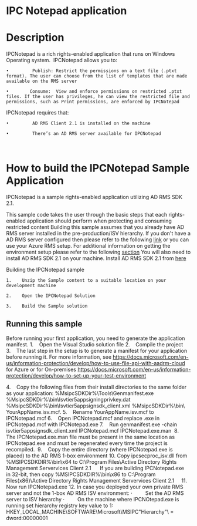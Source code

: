 IPC Notepad application
=======================

# Description

IPCNotepad is a rich rights-enabled application that runs on Windows Operating system.  IPCNotepad allows you to: 

	•         Publish: Restrict the permissions on a text file (.ptxt format). The user can choose from the list of templates that are made available on the RMS server

	•        Consume:  View and enforce permissions on restricted .ptxt files. If the user has privileges, he can view the restricted file and permissions, such as Print permissions, are enforced by IPCNotepad

IPCNotepad requires that:

	•         AD RMS Client 2.1 is installed on the machine

	•         There’s an AD RMS server available for IPCNotepad
        

# How to build the IPCNotepad Sample Application
IPCNotepad is a sample rights-enabled application utilizing AD RMS SDK 2.1.

This sample code takes the user through the basic steps that each rights-enabled application should perform when protecting and consuming restricted content
Building this sample assumes that you already have AD RMS server installed in the pre-production/ISV hierarchy.
If you don't have a AD RMS server configured then please refer to the following [link](https://docs.microsoft.com/en-us/information-protection/develop/how-to-install-and-configure-an-rms-server) or you can use your Azure RMS setup.
For additional information on getting the environment setup please refer to the following [section](https://docs.microsoft.com/en-us/information-protection/develop/getting-started-with-ad-rms-2-0)
You will also need to install AD RMS SDK 2.1 on your machine. Install AD RMS SDK 2.1 from [here ](http://https://www.microsoft.com/en-us/download/details.aspx?id=38397)

Building the IPCNotepad sample

	1.    Unzip the Sample content to a suitable location on your development machine

	2.    Open the IPCNotepad Solution

	3.    Build the Sample solution

## Running this sample
Before running your first application, you need to generate the application manifest.
1.    Open the Visual Studio solution file
2.    Compile the project
3.    The last step in the setup is to generate a manifest for your application before running it. For more information, see https://docs.microsoft.com/en-us/information-protection/develop/how-to-use-file-api-with-aadrm-cloud for Azure or for On-premises https://docs.microsoft.com/en-us/information-protection/develop/how-to-set-up-your-test-environment

4.    Copy the following files from their install directories to the same folder as your application:
	%MsipcSDKDir%\Tools\Genmanifest.exe 
	%MsipcSDKDir%\bin\Isvtier5appsigningprivkey.dat
	%MsipcSDKDir%\bin\Isvtier5appsignsdk_client.xml
	%MsipcSDKDir%\bin\ YourAppName.isv.mcf. 
5.    Rename YourAppName.isv.mcf to IPCNotepad.mcf
6.    Open IPCNotepad.mcf and replace <yourappname>.exe in IPCNotepad.mcf with IPCNotepad.exe
7.    Run genmanifest.exe -chain isvtier5appsignsdk_client.xml IPCNotepad.mcf IPCNotepad.exe.man 
8.    The IPCNotepad.exe.man file must be present in the same location as IPCNotepad.exe and must be regenerated every time the project is recompiled. 
9.    Copy the entire directory (where IPCNotepad.exe is placed) to the AD RMS 1-box environment
10. Copy ipcsecproc_isv.dll from %MSIPCSDKDIR%\bin\x64 to C:\Program Files\Active Directory Rights Management Servervices Client 2.1
     If you are building IPCNotepad.exe in 32-bit, then copy %MSIPCSDKDIR%\bin\x86 to C:\Program Files(x86)\Active Directory Rights Management Servervices Client 2.1  
  
11. Now run IPCNotepad.exe
12. In case you deployed your own private RMS server and not the 1-box AD RMS ISV environment:
		·         Set the AD RMS server to ISV hierarchy
		·         On the machine where IPCNOtepad.exe is running set hierarchy registry key value to 1:
                  HKEY_LOCAL_MACHINE\SOFTWARE\Microsoft\MSIPC\"Hierarchy"\ = dword:00000001









